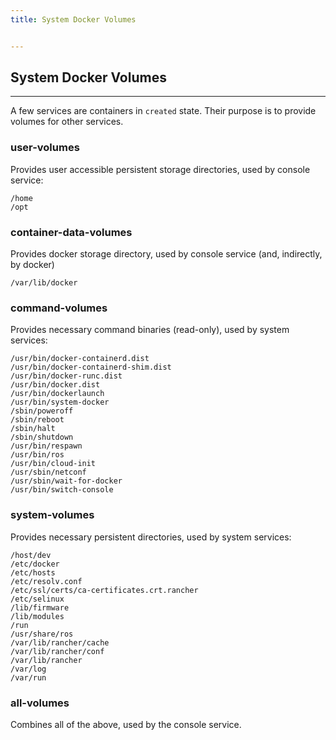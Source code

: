 ```yaml
---
title: System Docker Volumes


---
```


## System Docker Volumes
---

A few services are containers in `created` state. Their purpose is to provide volumes for other services.

### user-volumes

Provides user accessible persistent storage directories, used by console service:

```
/home
/opt
```

### container-data-volumes

Provides docker storage directory, used by console service (and, indirectly, by docker)

```
/var/lib/docker
```

### command-volumes

Provides necessary command binaries (read-only), used by system services:

```
/usr/bin/docker-containerd.dist
/usr/bin/docker-containerd-shim.dist
/usr/bin/docker-runc.dist
/usr/bin/docker.dist
/usr/bin/dockerlaunch
/usr/bin/system-docker
/sbin/poweroff
/sbin/reboot
/sbin/halt
/sbin/shutdown
/usr/bin/respawn
/usr/bin/ros
/usr/bin/cloud-init
/usr/sbin/netconf
/usr/sbin/wait-for-docker
/usr/bin/switch-console
```

### system-volumes

Provides necessary persistent directories, used by system services:

```
/host/dev
/etc/docker
/etc/hosts
/etc/resolv.conf
/etc/ssl/certs/ca-certificates.crt.rancher
/etc/selinux
/lib/firmware
/lib/modules
/run
/usr/share/ros
/var/lib/rancher/cache
/var/lib/rancher/conf
/var/lib/rancher
/var/log
/var/run
```

### all-volumes

Combines all of the above, used by the console service.


